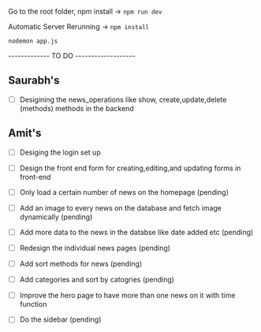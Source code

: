 Go to the root folder, npm install -> `npm run dev`

Automatic Server Rerunning ->
 `npm install`

 `nodemon app.js`

------------- TO DO -------------------
 ## Saurabh's
- [ ] Desigining the news_operations like show, create,update,delete (methods) methods in the backend

 ## Amit's
- [ ] Desiging the login set up
- [ ] Design the front end form for creating,editing,and updating forms in front-end

- [ ] Only load a certain number of news on the homepage (pending)
- [ ] Add an image to every news on the database and fetch image dynamically (pending)
- [ ] Add more data to the news in the databse like date added etc (pending)
- [ ] Redesign the individual news pages (pending)
- [ ] Add sort methods for news (pending)
- [ ] Add categories and sort by catogries (pending)
- [ ] Improve the hero page to have more than one news on it with time function 
- [ ] Do the sidebar (pending)
